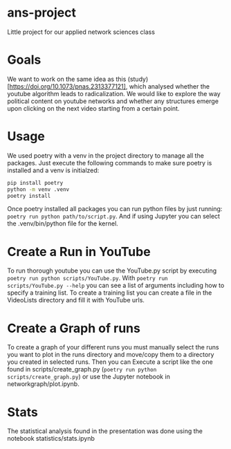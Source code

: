 # ans-project
Little project for our applied network sciences class

# Goals
We want to work on the same idea as this (study)[https://doi.org/10.1073/pnas.2313377121], which analysed whether the youtube algorithm leads to radicalization. We would like to explore the way political content on youtube networks and whether any structures emerge upon clicking on the next video starting from a certain point.

# Usage
We used poetry with a venv in the project directory to manage all the packages. Just execute the following commands to make sure poetry is installed and a venv is initialzed: 
```bash
pip install poetry
python -m venv .venv
poetry install
``` 
Once poetry installed all packages you can run python files by just running: `poetry run python path/to/script.py`. And if using Jupyter you can select the .venv/bin/python file for the kernel.

# Create a Run in YouTube
To run thorough youtube you can use the YouTube.py script by executing `poetry run python scripts/YouTube.py`. With `poetry run scripts/YouTube.py --help` you can see a list of arguments including how to specify a training list. To create a training list you can create a file in the VideoLists directory and fill it with YouTube urls.

# Create a Graph of runs
To create a graph of your different runs you must manually select the runs you want to plot in the runs directory and move/copy them to a directory you created in selected runs. Then you can Execute a script like the one found in scripts/create_graph.py (`poetry run python scripts/create_graph.py`) or use the Jupyter notebook in networkgraph/plot.ipynb.

# Stats
The statistical analysis found in the presentation was done using the notebook statistics/stats.ipynb

